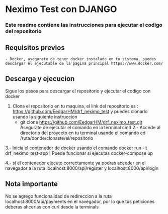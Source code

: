 # Neximo Test con DJANGO

### Este readme contiene las instrucciones para ejecutar el codigo del repositorio

## Requisitos previos
    - Docker, asegurate de tener docker instalado en tu sistema, puedes descargar el ejecutable de la pagina principal https://www.docker.com/


## Descarga y ejecucion
Sigue los pasos para descargar el repositorio y ejecutar el codigo con docker

1. Clona el repositorio en tu maquina, el link del repositorio es  : https://github.com/EedgarHM/drf_neximo_test y puedes clonarlo usando la siguiente instruccion
    - git clone https://github.com/EedgarHM/drf_neximo_test.git
    Asegurate de ejecutar el comando en la terminal cmd 
2.- Accede al directorio del proyecto en tu terminal usando el comando cd /ruta/donde/clonaste/el/repositorio

3.- Inicia el contenedor de docker usando el comando docker  run -it drf_neximo_test-app | Puede funcionar si ejecutas docker-compose up

4.- si el contenedor ejecuto correctamente ya podras acceder en el navegador a la ruta localhost:8000/api/register y  localhost:8000/api/login


## Nota importante
No se agrego funcionalidad de redireccion a la ruta localhost:8000/api/payments en el navegador, por lo que tus peticiones deberas ahcerlas con curl desde la terminals
